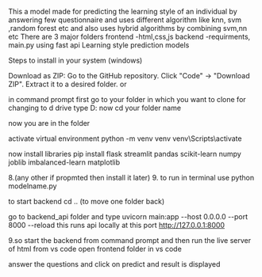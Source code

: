 This a model made for predicting the learning style of an individual by answering few questionnaire and uses different algorithm like knn, svm ,random forest etc and also uses hybrid algorithms by combining svm,nn etc There are 3 major folders frontend -html,css,js backend -requirments, main.py using fast api Learning style prediction models

Steps to install in your system (windows)

Download as ZIP:
Go to the GitHub repository.
Click "Code" → "Download ZIP".
Extract it to a desired folder.
or

in command prompt first go to your folder in which you want to clone for changing to d drive type D: now cd your folder name

now you are in the folder

activate virtual environment python -m venv venv venv\Scripts\activate

now install libraries pip install flask streamlit pandas scikit-learn numpy joblib imbalanced-learn matplotlib

8.(any other if propmted then install it later) 9. to run in terminal use python modelname.py

to start backend cd .. (to move one folder back)

go to backend_api folder and type uvicorn main:app --host 0.0.0.0 --port 8000 --reload this runs api locally at this port http://127.0.0.1:8000

9.so start the backend from command prompt and then run the live server of html from vs code open frontend folder in vs code

answer the questions and click on predict and result is displayed